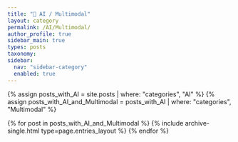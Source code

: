 ```yaml
---
title: "📌 AI / Multimodal"
layout: category
permalink: /AI/Multimodal/
author_profile: true
sidebar_main: true
types: posts
taxonomy:
sidebar:
  nav: "sidebar-category"
  enabled: true
---
```


{% assign posts_with_AI = site.posts | where: "categories", "AI" %}
{% assign posts_with_AI_and_Multimodal = posts_with_AI | where: "categories", "Multimodal" %}

{% for post in posts_with_AI_and_Multimodal %}
  {% include archive-single.html type=page.entries_layout %}
{% endfor %}

